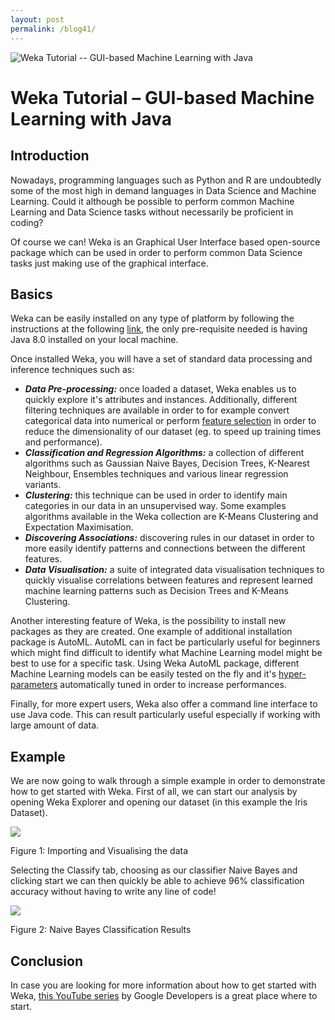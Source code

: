 ```yaml
---
layout: post
permalink: /blog41/
---
```


![Weka Tutorial -- GUI-based Machine Learning with Java](https://www.freecodecamp.org/news/content/images/size/w2000/2020/05/weka-1.png)

# Weka Tutorial – GUI-based Machine Learning with Java

## Introduction

Nowadays, programming languages such as Python and R are undoubtedly some of the most high in demand languages in Data Science and Machine Learning. Could it although be possible to perform common Machine Learning and Data Science tasks without necessarily be proficient in coding?

Of course we can! Weka is an Graphical User Interface based open-source package which can be used in order to perform common Data Science tasks just making use of the graphical interface.

## Basics

Weka can be easily installed on any type of platform by following the instructions at the following [link](https://waikato.github.io/weka-wiki/downloading_weka/), the only pre-requisite needed is having Java 8.0 installed on your local machine.

Once installed Weka, you will have a set of standard data processing and inference techniques such as:

-   ***Data Pre-processing:*** once loaded a dataset, Weka enables us to quickly explore it's attributes and instances. Additionally, different filtering techniques are available in order to for example convert categorical data into numerical or perform [feature selection](https://towardsdatascience.com/feature-selection-techniques-1bfab5fe0784) in order to reduce the dimensionality of our dataset (eg. to speed up training times and performance).
-   ***Classification and Regression Algorithms:*** a collection of different algorithms such as Gaussian Naive Bayes, Decision Trees, K-Nearest Neighbour, Ensembles techniques and various linear regression variants.
-   ***Clustering:*** this technique can be used in order to identify main categories in our data in an unsupervised way. Some examples algorithms available in the Weka collection are K-Means Clustering and Expectation Maximisation.
-   ***Discovering Associations:*** discovering rules in our dataset in order to more easily identify patterns and connections between the different features.
-   ***Data Visualisation:*** a suite of integrated data visualisation techniques to quickly visualise correlations between features and represent learned machine learning patterns such as Decision Trees and K-Means Clustering.

Another interesting feature of Weka, is the possibility to install new packages as they are created. One example of additional installation package is AutoML. AutoML can in fact be particularly useful for beginners which might find difficult to identify what Machine Learning model might be best to use for a specific task. Using Weka AutoML package, different Machine Learning models can be easily tested on the fly and it's [hyper-parameters](https://towardsdatascience.com/hyperparameters-optimization-526348bb8e2d) automatically tuned in order to increase performances.

Finally, for more expert users, Weka also offer a command line interface to use Java code. This can result particularly useful especially if working with large amount of data.

## Example

We are now going to walk through a simple example in order to demonstrate how to get started with Weka. First of all, we can start our analysis by opening Weka Explorer and opening our dataset (in this example the Iris Dataset).

![](https://www.freecodecamp.org/news/content/images/2020/05/image-153.png)

Figure 1: Importing and Visualising the data

Selecting the Classify tab, choosing as our classifier Naive Bayes and clicking start we can then quickly be able to achieve 96% classification accuracy without having to write any line of code!

![](https://www.freecodecamp.org/news/content/images/2020/05/image-154.png)

Figure 2: Naive Bayes Classification Results

## Conclusion

In case you are looking for more information about how to get started with Weka, [this YouTube series](https://www.youtube.com/watch?v=cKxRvEZd3Mw&list=PLOU2XLYxmsIIuiBfYad6rFYQU_jL2ryal) by Google Developers is a great place where to start.
